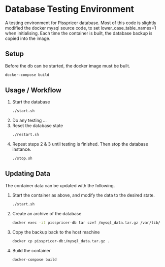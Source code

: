 # Database Testing Environment
A testing environment for Pisspricer database.
Most of this code is slightly modified the docker mysql source code, to set lower_case_table_names=1 when initialising.
Each time the container is built, the database backup is copied into the image.

## Setup
Before the db can be started, the docker image must be built.
```bash
docker-compose build
```

## Usage / Workflow
1. Start the database
    ```bash
    ./start.sh
    ```
2. Do any testing ...
3. Reset the database state
   ```bash
   ./restart.sh
   ```
4. Repeat steps 2 & 3 until testing is finished. 
Then stop the database instance.
    ```bash
    ./stop.sh
   ```

## Updating Data
The container data can be updated with the following.
1. Start the container as above, and modify the data to the desired state.
    ```bash
    ./start.sh
    ```
2. Create an archive of the database
    ```bash
    docker exec -it pisspricer-db tar czvf /mysql_data.tar.gz /var/lib/mysql
    ```
3. Copy the backup back to the host machine
    ```bash
    docker cp pisspricer-db:/mysql_data.tar.gz .
    ```
4. Build the container
    ```bash
    docker-compose build
    ```
